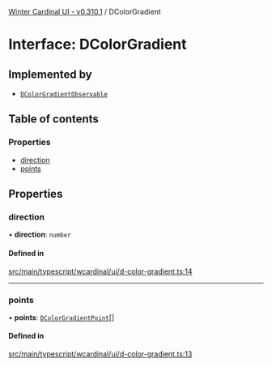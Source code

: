 [Winter Cardinal UI - v0.310.1](../index.md) / DColorGradient

# Interface: DColorGradient

## Implemented by

- [`DColorGradientObservable`](../classes/DColorGradientObservable.md)

## Table of contents

### Properties

- [direction](DColorGradient.md#direction)
- [points](DColorGradient.md#points)

## Properties

### direction

• **direction**: `number`

#### Defined in

[src/main/typescript/wcardinal/ui/d-color-gradient.ts:14](https://github.com/winter-cardinal/winter-cardinal-ui/blob/v0.310.1/src/main/typescript/wcardinal/ui/d-color-gradient.ts#L14)

___

### points

• **points**: [`DColorGradientPoint`](DColorGradientPoint.md)[]

#### Defined in

[src/main/typescript/wcardinal/ui/d-color-gradient.ts:13](https://github.com/winter-cardinal/winter-cardinal-ui/blob/v0.310.1/src/main/typescript/wcardinal/ui/d-color-gradient.ts#L13)
